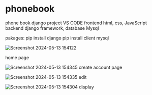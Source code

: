 # phonebook
phone book django project
VS CODE 
frontend html, css, JavaScript
backend django framework, database Mysql

pakages:
pip install django
pip install client mysql

![Screenshot 2024-05-13 154122](https://github.com/Sathpriyane123/phonebook/assets/82439461/b31906ac-828f-410f-8ddb-51f39e5f2887)

home page

![Screenshot 2024-05-13 154345](https://github.com/Sathpriyane123/phonebook/assets/82439461/b86218f2-3801-4b38-bfed-618e74f8cc9b)
create account page

![Screenshot 2024-05-13 154335](https://github.com/Sathpriyane123/phonebook/assets/82439461/47848ac1-bd1a-493a-8eda-95df8bad81f9)
edit

![Screenshot 2024-05-13 154304](https://github.com/Sathpriyane123/phonebook/assets/82439461/393ca318-e4df-4a67-a4b6-f5c1401a4183)
display





